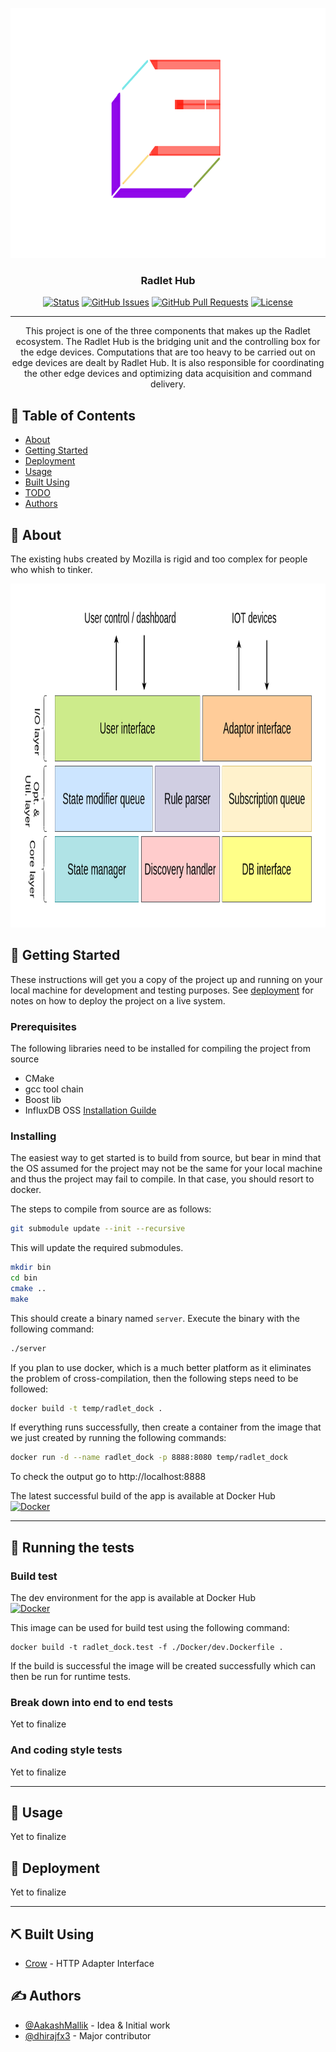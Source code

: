 <p align="center">
  <a href="" rel="noopener">
 <img width=660px height=400px src="./docs/lattice.png" alt="Project logo"></a>
</p>

<h3 align="center">Radlet Hub</h3>

<div align="center">

[![Status](https://img.shields.io/badge/status-active-success.svg)]()
[![GitHub Issues](https://img.shields.io/github/issues-raw/AakashMallik/lattice-hub)](https://github.com/AakashMallik/lattice-hub/issues)
[![GitHub Pull Requests](https://img.shields.io/github/issues-pr/AakashMallik/lattice-hub)](https://github.com/AakashMallik/lattice-hub/pulls)
[![License](https://img.shields.io/badge/license-MIT-blue.svg)](/LICENSE)

</div>

---

<p align="center"> This project is one of the three components that makes up the Radlet ecosystem. The Radlet Hub is the bridging unit and the controlling box for the edge devices. Computations that are too heavy to be carried out on edge devices are dealt by Radlet Hub. It is also responsible for coordinating the other edge devices and optimizing data acquisition and command delivery.
    <br> 
</p>

## 📝 Table of Contents

- [About](#about)
- [Getting Started](#getting_started)
- [Deployment](#deployment)
- [Usage](#usage)
- [Built Using](#built_using)
- [TODO](https://github.com/AakashMallik/lattice-hub/wiki/TODO)
- [Authors](#authors)

## 🧐 About <a name = "about"></a>

The existing hubs created by Mozilla is rigid and too complex for people who whish to tinker.  

<img width=800px height=550px src="./docs/prototype.png" alt="Project Plan"></a>

## 🏁 Getting Started <a name = "getting_started"></a>

These instructions will get you a copy of the project up and running on your local machine for development and testing purposes. See [deployment](#deployment) for notes on how to deploy the project on a live system.

### Prerequisites

The following libraries need to be installed for compiling the project from source  
- CMake
- gcc tool chain
- Boost lib
- InfluxDB OSS [Installation Guilde](https://docs.influxdata.com/influxdb/v1.7/introduction/installation/)

### Installing

The easiest way to get started is to build from source, but bear in mind that the OS assumed for the project may not be the same for your local machine and thus the project may fail to compile. In that case, you should resort to docker.  
  
The steps to compile from source are as follows:
```bash
git submodule update --init --recursive
```
This will update the required submodules.

```bash
mkdir bin
cd bin
cmake ..
make
```
This should create a binary named `server`. Execute the binary with the following command:  
```bash
./server
```  
  
If you plan to use docker, which is a much better platform as it eliminates the problem of cross-compilation, then the following steps need to be followed:
```bash
docker build -t temp/radlet_dock .
```
If everything runs successfully, then create a container from the image that we just created by running the following commands:
```bash
docker run -d --name radlet_dock -p 8888:8080 temp/radlet_dock
```

To check the output go to http://localhost:8888  
  
  
The latest successful build of the app is available at Docker Hub  
[![Docker](https://img.shields.io/docker/pulls/humbled/radlet_dock)](https://hub.docker.com/repository/docker/humbled/radlet_dock)


---

## 🔧 Running the tests <a name = "tests"></a>

### Build test
The dev environment for the app is available at Docker Hub  
[![Docker](https://img.shields.io/docker/pulls/humbled/radlet_dock.dev)](https://hub.docker.com/repository/docker/humbled/radlet_dock.dev)

This image can be used for build test using the following command:
```
docker build -t radlet_dock.test -f ./Docker/dev.Dockerfile .
```
If the build is successful the image will be created successfully which can then be run for runtime tests. 

### Break down into end to end tests

Yet to finalize

### And coding style tests

Yet to finalize

---

## 🎈 Usage <a name="usage"></a>

Yet to finalize

## 🚀 Deployment <a name = "deployment"></a>

Yet to finalize

---

## ⛏️ Built Using <a name = "built_using"></a>

- [Crow](https://github.com/ipkn/crow) - HTTP Adapter Interface

## ✍️ Authors <a name = "authors"></a>

- [@AakashMallik](https://github.com/AakashMallik) - Idea & Initial work
- [@dhirajfx3](https://github.com/dhirajfx3) - Major contributor

